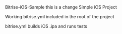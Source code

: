  Bitrise-iOS-Sample
this is a change
Simple iOS Project 

Working bitrise.yml included in the root of the project

bitrise.yml builds iOS .ipa and runs tests 
